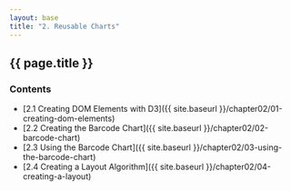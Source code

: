 ```yaml
---
layout: base
title: "2. Reusable Charts"
---
```


## {{ page.title }}

### Contents

- [2.1 Creating DOM Elements with D3]({{ site.baseurl }}/chapter02/01-creating-dom-elements)
- [2.2 Creating the Barcode Chart]({{ site.baseurl }}/chapter02/02-barcode-chart)
- [2.3 Using the Barcode Chart]({{ site.baseurl }}/chapter02/03-using-the-barcode-chart)
- [2.4 Creating a Layout Algorithm]({{ site.baseurl }}/chapter02/04-creating-a-layout)


